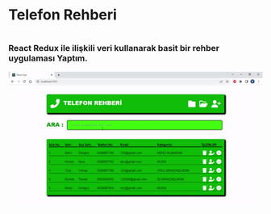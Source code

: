  <h1>Telefon Rehberi<h1>

 <h3>React Redux ile ilişkili veri kullanarak 
 basit bir rehber uygulaması Yaptım.

 ![](./src/assets/images/tel%20gif.gif)